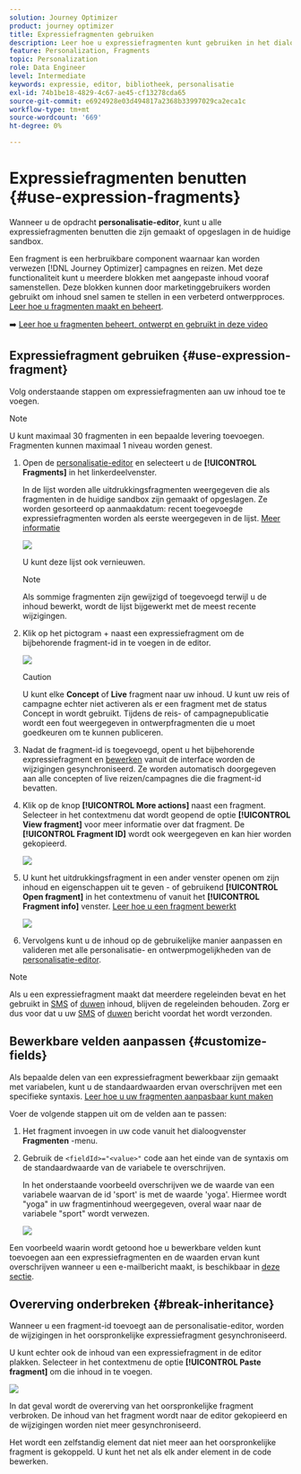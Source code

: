 ```yaml
---
solution: Journey Optimizer
product: journey optimizer
title: Expressiefragmenten gebruiken
description: Leer hoe u expressiefragmenten kunt gebruiken in het dialoogvenster [!DNL Journey Optimizer] personalisatie-editor.
feature: Personalization, Fragments
topic: Personalization
role: Data Engineer
level: Intermediate
keywords: expressie, editor, bibliotheek, personalisatie
exl-id: 74b1be18-4829-4c67-ae45-cf13278cda65
source-git-commit: e6924928e03d494817a2368b33997029ca2eca1c
workflow-type: tm+mt
source-wordcount: '669'
ht-degree: 0%

---
```


# Expressiefragmenten benutten {#use-expression-fragments}

Wanneer u de opdracht **personalisatie-editor**, kunt u alle expressiefragmenten benutten die zijn gemaakt of opgeslagen in de huidige sandbox.

Een fragment is een herbruikbare component waarnaar kan worden verwezen [!DNL Journey Optimizer] campagnes en reizen. Met deze functionaliteit kunt u meerdere blokken met aangepaste inhoud vooraf samenstellen. Deze blokken kunnen door marketinggebruikers worden gebruikt om inhoud snel samen te stellen in een verbeterd ontwerpproces. [Leer hoe u fragmenten maakt en beheert](../content-management/fragments.md).

➡️ [Leer hoe u fragmenten beheert, ontwerpt en gebruikt in deze video](../content-management/fragments.md#video-fragments)

## Expressiefragment gebruiken {#use-expression-fragment}

Volg onderstaande stappen om expressiefragmenten aan uw inhoud toe te voegen.

>[!NOTE]
>
>U kunt maximaal 30 fragmenten in een bepaalde levering toevoegen. Fragmenten kunnen maximaal 1 niveau worden genest.

1. Open de [personalisatie-editor](personalization-build-expressions.md) en selecteert u de **[!UICONTROL Fragments]** in het linkerdeelvenster.

   In de lijst worden alle uitdrukkingsfragmenten weergegeven die als fragmenten in de huidige sandbox zijn gemaakt of opgeslagen. Ze worden gesorteerd op aanmaakdatum: recent toegevoegde expressiefragmenten worden als eerste weergegeven in de lijst. [Meer informatie](../content-management/fragments.md#create-expression-fragment)

   ![](assets/expression-fragments-pane.png)

   U kunt deze lijst ook vernieuwen.

   >[!NOTE]
   >
   >Als sommige fragmenten zijn gewijzigd of toegevoegd terwijl u de inhoud bewerkt, wordt de lijst bijgewerkt met de meest recente wijzigingen.

1. Klik op het pictogram + naast een expressiefragment om de bijbehorende fragment-id in te voegen in de editor.

   ![](assets/expression-fragment-add.png)

   >[!CAUTION]
   >
   >U kunt elke **Concept** of **Live** fragment naar uw inhoud. U kunt uw reis of campagne echter niet activeren als er een fragment met de status Concept in wordt gebruikt. Tijdens de reis- of campagnepublicatie wordt een fout weergegeven in ontwerpfragmenten die u moet goedkeuren om te kunnen publiceren.

1. Nadat de fragment-id is toegevoegd, opent u het bijbehorende expressiefragment en [bewerken](../content-management/fragments.md#edit-fragments) vanuit de interface worden de wijzigingen gesynchroniseerd. Ze worden automatisch doorgegeven aan alle concepten of live reizen/campagnes die die fragment-id bevatten.

1. Klik op de knop **[!UICONTROL More actions]** naast een fragment. Selecteer in het contextmenu dat wordt geopend de optie **[!UICONTROL View fragment]** voor meer informatie over dat fragment. De **[!UICONTROL Fragment ID]** wordt ook weergegeven en kan hier worden gekopieerd.

   ![](assets/expression-fragment-view.png)

1. U kunt het uitdrukkingsfragment in een ander venster openen om zijn inhoud en eigenschappen uit te geven - of gebruikend **[!UICONTROL Open fragment]** in het contextmenu of vanuit het **[!UICONTROL Fragment info]** venster. [Leer hoe u een fragment bewerkt](../content-management/fragments.md#edit-fragments)

   ![](assets/expression-fragment-open.png)

1. Vervolgens kunt u de inhoud op de gebruikelijke manier aanpassen en valideren met alle personalisatie- en ontwerpmogelijkheden van de [personalisatie-editor](personalization-build-expressions.md).

>[!NOTE]
>
>Als u een expressiefragment maakt dat meerdere regeleinden bevat en het gebruikt in [SMS](../sms/create-sms.md#sms-content) of [duwen](../push/design-push.md) inhoud, blijven de regeleinden behouden. Zorg er dus voor dat u uw [SMS](../sms/send-sms.md) of [duwen](../push/send-push.md) bericht voordat het wordt verzonden.

## Bewerkbare velden aanpassen {#customize-fields}

Als bepaalde delen van een expressiefragment bewerkbaar zijn gemaakt met variabelen, kunt u de standaardwaarden ervan overschrijven met een specifieke syntaxis. [Leer hoe u uw fragmenten aanpasbaar kunt maken](../content-management/customizable-fragments.md)

Voer de volgende stappen uit om de velden aan te passen:

1. Het fragment invoegen in uw code vanuit het dialoogvenster **Fragmenten** -menu.

1. Gebruik de `<fieldId>="<value>"` code aan het einde van de syntaxis om de standaardwaarde van de variabele te overschrijven.

   In het onderstaande voorbeeld overschrijven we de waarde van een variabele waarvan de id &#39;sport&#39; is met de waarde &#39;yoga&#39;. Hiermee wordt &quot;yoga&quot; in uw fragmentinhoud weergegeven, overal waar naar de variabele &quot;sport&quot; wordt verwezen.

   ![](../content-management/assets/fragment-expression-use.png)

Een voorbeeld waarin wordt getoond hoe u bewerkbare velden kunt toevoegen aan een expressiefragmenten en de waarden ervan kunt overschrijven wanneer u een e-mailbericht maakt, is beschikbaar in [deze sectie](../content-management/customizable-fragments.md#example).

## Overerving onderbreken {#break-inheritance}

Wanneer u een fragment-id toevoegt aan de personalisatie-editor, worden de wijzigingen in het oorspronkelijke expressiefragment gesynchroniseerd.

U kunt echter ook de inhoud van een expressiefragment in de editor plakken. Selecteer in het contextmenu de optie **[!UICONTROL Paste fragment]** om die inhoud in te voegen.

![](assets/expression-fragment-paste.png)

In dat geval wordt de overerving van het oorspronkelijke fragment verbroken. De inhoud van het fragment wordt naar de editor gekopieerd en de wijzigingen worden niet meer gesynchroniseerd.

Het wordt een zelfstandig element dat niet meer aan het oorspronkelijke fragment is gekoppeld. U kunt het net als elk ander element in de code bewerken.


